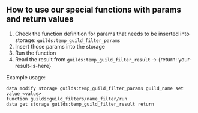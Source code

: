 

## How to use our special functions with params and return values

1. Check the function definition for params that needs to be inserted into storage: `guilds:temp_guild_filter_params`
1. Insert those params into the storage
1. Run the function
1. Read the result from `guilds:temp_guild_filter_result` -> {return: your-result-is-here}


Example usage:
```
data modify storage guilds:temp_guild_filter_params guild_name set value <value>
function guilds:guild_filters/name_filter/run
data get storage guilds:temp_guild_filter_result return
```